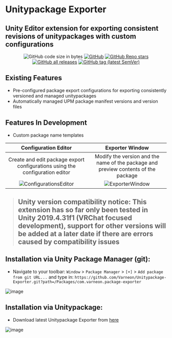 # Unitypackage Exporter
Unity Editor extension for exporting consistent revisions of unitypackages with custom configurations
---

<div align="center">

![GitHub code size in bytes](https://img.shields.io/github/languages/code-size/Varneon/Unitypackage-Exporter?style=for-the-badge)
[![GitHub](https://img.shields.io/github/license/Varneon/Unitypackage-Exporter?color=blue&style=for-the-badge)](https://github.com/Varneon/Unitypackage-Exporter/blob/main/LICENSE)
[![GitHub Repo stars](https://img.shields.io/github/stars/Varneon/Unitypackage-Exporter?style=for-the-badge)](https://github.com/Varneon/Unitypackage-Exporter/stargazers)
[![GitHub all releases](https://img.shields.io/github/downloads/Varneon/Unitypackage-Exporter/total?color=blue&style=for-the-badge)](https://github.com/Varneon/Unitypackage-Exporter/releases)
[![GitHub tag (latest SemVer)](https://img.shields.io/github/v/tag/Varneon/Unitypackage-Exporter?color=blue&label=Release&sort=semver&style=for-the-badge)](https://github.com/Varneon/Unitypackage-Exporter/releases/latest)

</div>

## Existing Features
* Pre-configured package export configurations for exporting consistently versioned and managed unitypackages
* Automatically managed UPM package manifest versions and version files

## Features In Development
* Custom package name templates

|Configuration Editor|Exporter Window|
:-:|:-:
|Create and edit package export configurations using the configuration editor|Modify the version and the name of the package and preview contents of the package|
![ConfigurationsEditor](https://user-images.githubusercontent.com/26690821/168445372-f21d95f6-4564-4966-bf13-b067bc8d846f.png)|![ExporterWindow](https://user-images.githubusercontent.com/26690821/168445249-7ea02f5a-3649-4fe6-bbb4-9b7e2c62d01d.png)

> ## Unity version compatibility notice: This extension has so far only been tested in Unity 2019.4.31f1 (VRChat focused development), support for other versions will be added at a later date if there are errors caused by compatibility issues

## Installation via Unity Package Manager (git):
* Navigate to your toolbar: `Window` > `Package Manager` > `[+]` > `Add package from git URL...` and type in: `https://github.com/Varneon/Unitypackage-Exporter.git?path=/Packages/com.varneon.package-exporter`

![image](https://user-images.githubusercontent.com/26690821/165519138-3520ab01-8b53-46d0-8b26-862a07500b22.png)

## Installation via Unitypackage:
* Download latest Unitypackage Exporter from [here](https://github.com/Varneon/Unitypackage-Exporter/releases/latest)

![image](https://user-images.githubusercontent.com/26690821/165519434-391ca886-9b40-4e88-a9a7-a616798faaba.png)
